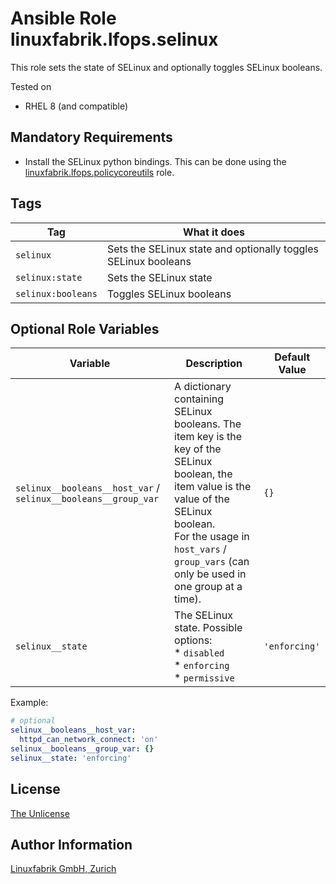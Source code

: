 # Ansible Role linuxfabrik.lfops.selinux

This role sets the state of SELinux and optionally toggles SELinux booleans.

Tested on

* RHEL 8 (and compatible)


## Mandatory Requirements

* Install the SELinux python bindings. This can be done using the [linuxfabrik.lfops.policycoreutils](https://github.com/Linuxfabrik/lfops/tree/main/roles/policycoreutils) role.


## Tags

| Tag                | What it does                                                   |
| ---                | ------------                                                   |
| `selinux`          | Sets the SELinux state and optionally toggles SELinux booleans |
| `selinux:state`    | Sets the SELinux state                                         |
| `selinux:booleans` | Toggles SELinux booleans                                       |


## Optional Role Variables

| Variable | Description | Default Value |
| -------- | ----------- | ------------- |
| `selinux__booleans__host_var` / `selinux__booleans__group_var` | A dictionary containing SELinux booleans. The item key is the key of the SELinux boolean, the item value is the value of the SELinux boolean.<br>For the usage in `host_vars` / `group_vars` (can only be used in one group at a time). | `{}` |
| `selinux__state` | The SELinux state. Possible options:<br> * `disabled`<br> * `enforcing`<br> * `permissive` | `'enforcing'` |

Example:
```yaml
# optional
selinux__booleans__host_var:
  httpd_can_network_connect: 'on'
selinux__booleans__group_var: {}
selinux__state: 'enforcing'
```


## License

[The Unlicense](https://unlicense.org/)


## Author Information

[Linuxfabrik GmbH, Zurich](https://www.linuxfabrik.ch)
